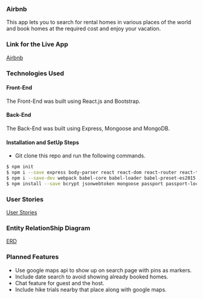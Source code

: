 ### Airbnb

This app lets you to search for rental homes in various places of the world and book homes at the required cost and enjoy your vacation.

### Link for the Live App
 <a href="https://airbnb-fe.herokuapp.com/" target="_blank">Airbnb</a>

### Technologies Used

#### Front-End

The Front-End was built using React.js and Bootstrap.

#### Back-End

The Back-End was built using Express, Mongoose and MongoDB.

#### Installation and SetUp Steps

* Git clone this repo and run the following commands.
```bash
$ npm init
$ npm i --save express body-parser react react-dom react-router react-tap-event-plugin validator
$ npm i --save-dev webpack babel-core babel-loader babel-preset-es2015 babel-preset-react nodemon
$ npm install --save bcrypt jsonwebtoken mongoose passport passport-local
```
### User Stories
 <a href="https://trello.com/b/Fr4PTFxN/airbnb-clone" target="_blank">User Stories</a>

### Entity RelationShip Diagram
[ERD](https://github.com/SwethaMuralidharan/Airbnb-FrontEnd/blob/master/ERD_AIRBNB.png)

### Planned Features

* Use google maps api to show up on search page with pins as markers.
* Include date search to avoid showing already booked homes.
* Chat feature for guest and the host.
* Include hike trials nearby that place along with google maps.
